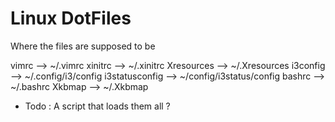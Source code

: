 # Linux DotFiles

Where the files are supposed to be

vimrc --> ~/.vimrc
xinitrc --> ~/.xinitrc
Xresources --> ~/.Xresources
i3config --> ~/.config/i3/config
i3statusconfig --> ~/config/i3status/config
bashrc --> ~/.bashrc
Xkbmap --> ~/.Xkbmap


* Todo : A script that loads them all ?

